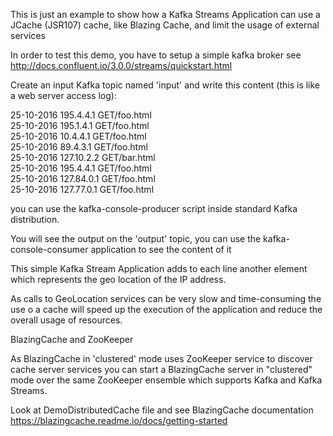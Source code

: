 This is just an example to show how a Kafka Streams Application can use a JCache (JSR107) cache, like Blazing Cache, and limit the usage of external services

In order to test this demo, you have to setup a simple kafka broker
see http://docs.confluent.io/3.0.0/streams/quickstart.html


Create an input Kafka topic named 'input' and write this content (this is like a web server access log): 


25-10-2016 195.4.4.1 GET/foo.html<br/>
25-10-2016 195.1.4.1 GET/foo.html<br/>
25-10-2016 10.4.4.1 GET/foo.html<br/>
25-10-2016 89.4.3.1 GET/foo.html<br/>
25-10-2016 127.10.2.2 GET/bar.html<br/>
25-10-2016 195.4.4.1 GET/foo.html<br/>
25-10-2016 127.84.0.1 GET/foo.html<br/>
25-10-2016 127.77.0.1 GET/foo.html


you can use the kafka-console-producer script inside standard Kafka distribution.

You will see the output on the 'output' topic, you can use the kafka-console-consumer application to see the content of it

This simple Kafka Stream Application adds to each line another element which represents the geo location of the IP address.

As calls to GeoLocation services can be very slow and time-consuming the use o a cache will speed up the execution of the application and reduce the overall usage of resources.


BlazingCache and ZooKeeper

As BlazingCache in 'clustered' mode uses ZooKeeper service to discover cache server services you can start a BlazingCache server in "clustered" mode over the same ZooKeeper ensemble which supports Kafka and Kafka Streams.

Look at DemoDistributedCache file and see BlazingCache documentation https://blazingcache.readme.io/docs/getting-started
